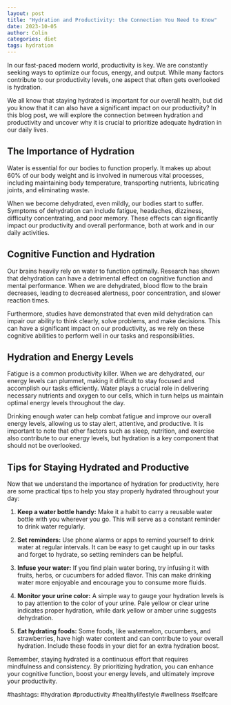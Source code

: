 ```yaml
---
layout: post
title: "Hydration and Productivity: the Connection You Need to Know"
date: 2023-10-05
author: Colin
categories: diet
tags: hydration
---
```


In our fast-paced modern world, productivity is key. We are constantly seeking ways to optimize our focus, energy, and output. While many factors contribute to our productivity levels, one aspect that often gets overlooked is hydration.

We all know that staying hydrated is important for our overall health, but did you know that it can also have a significant impact on our productivity? In this blog post, we will explore the connection between hydration and productivity and uncover why it is crucial to prioritize adequate hydration in our daily lives.

## The Importance of Hydration

Water is essential for our bodies to function properly. It makes up about 60% of our body weight and is involved in numerous vital processes, including maintaining body temperature, transporting nutrients, lubricating joints, and eliminating waste.

When we become dehydrated, even mildly, our bodies start to suffer. Symptoms of dehydration can include fatigue, headaches, dizziness, difficulty concentrating, and poor memory. These effects can significantly impact our productivity and overall performance, both at work and in our daily activities.

## Cognitive Function and Hydration

Our brains heavily rely on water to function optimally. Research has shown that dehydration can have a detrimental effect on cognitive function and mental performance. When we are dehydrated, blood flow to the brain decreases, leading to decreased alertness, poor concentration, and slower reaction times.

Furthermore, studies have demonstrated that even mild dehydration can impair our ability to think clearly, solve problems, and make decisions. This can have a significant impact on our productivity, as we rely on these cognitive abilities to perform well in our tasks and responsibilities.

## Hydration and Energy Levels

Fatigue is a common productivity killer. When we are dehydrated, our energy levels can plummet, making it difficult to stay focused and accomplish our tasks efficiently. Water plays a crucial role in delivering necessary nutrients and oxygen to our cells, which in turn helps us maintain optimal energy levels throughout the day.

Drinking enough water can help combat fatigue and improve our overall energy levels, allowing us to stay alert, attentive, and productive. It is important to note that other factors such as sleep, nutrition, and exercise also contribute to our energy levels, but hydration is a key component that should not be overlooked.

## Tips for Staying Hydrated and Productive

Now that we understand the importance of hydration for productivity, here are some practical tips to help you stay properly hydrated throughout your day:

1. **Keep a water bottle handy:** Make it a habit to carry a reusable water bottle with you wherever you go. This will serve as a constant reminder to drink water regularly.

2. **Set reminders:** Use phone alarms or apps to remind yourself to drink water at regular intervals. It can be easy to get caught up in our tasks and forget to hydrate, so setting reminders can be helpful.

3. **Infuse your water:** If you find plain water boring, try infusing it with fruits, herbs, or cucumbers for added flavor. This can make drinking water more enjoyable and encourage you to consume more fluids.

4. **Monitor your urine color:** A simple way to gauge your hydration levels is to pay attention to the color of your urine. Pale yellow or clear urine indicates proper hydration, while dark yellow or amber urine suggests dehydration.

5. **Eat hydrating foods:** Some foods, like watermelon, cucumbers, and strawberries, have high water content and can contribute to your overall hydration. Include these foods in your diet for an extra hydration boost.

Remember, staying hydrated is a continuous effort that requires mindfulness and consistency. By prioritizing hydration, you can enhance your cognitive function, boost your energy levels, and ultimately improve your productivity.

#hashtags: #hydration #productivity #healthylifestyle #wellness #selfcare